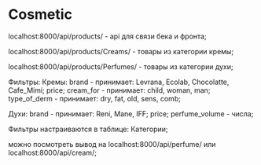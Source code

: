 # Cosmetic

localhost:8000/api/products/ - api для связи бека и фронта;


localhost:8000/api/products/Creams/ - товары из категории кремы;

localhost:8000/api/products/Perfumes/ - товары из категории духи;


Фильтры:
  Кремы:
    brand - принимает: Levrana, Ecolab, Chocolatte, Cafe_Mimi;
    price;
    cream_for - принимает: child, woman, man;
    type_of_derm - принимает: dry, fat, old, sens, comb;
  
  Духи:
    brand - принимает: Reni, Mane, IFF;
    price;
    perfume_volume - числа; 
   
Фильтры настраиваются в таблице: Категории;

можно посмотреть вывод на localhost:8000/api/perfume/ или localhost:8000/api/cream/;
